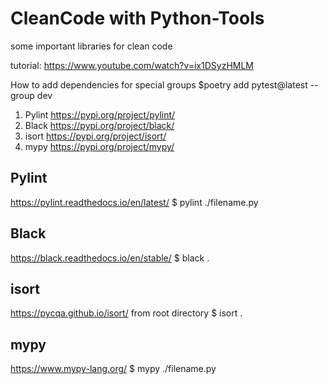 # CleanCode with Python-Tools
some important libraries for clean code

tutorial: https://www.youtube.com/watch?v=ix1DSyzHMLM

How to add dependencies for special groups
$poetry add pytest@latest --group dev


1. Pylint     https://pypi.org/project/pylint/   
2. Black      https://pypi.org/project/black/
3. isort      https://pypi.org/project/isort/
4. mypy       https://pypi.org/project/mypy/


##  Pylint
https://pylint.readthedocs.io/en/latest/
$ pylint ./filename.py

##  Black
https://black.readthedocs.io/en/stable/
$ black .

##  isort
https://pycqa.github.io/isort/
from root directory
$ isort .

## mypy 
https://www.mypy-lang.org/
$ mypy ./filename.py
